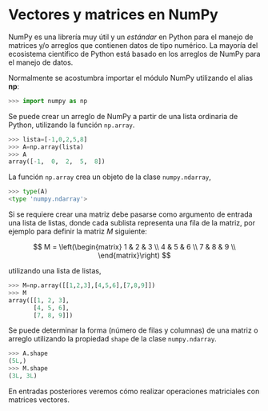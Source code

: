 # Vectores y matrices en NumPy

NumPy es una librería muy útil y un *estándar* en Python para el manejo de matrices y/o arreglos que 
contienen datos de tipo numérico. La mayoría del ecosistema científico de Python está basado en 
los arreglos de NumPy para el manejo de datos.

Normalmente se acostumbra importar el módulo NumPy utilizando el alias **np**:

```python
>>> import numpy as np
```

Se puede crear un arreglo de NumPy a partir de una lista ordinaria de Python, utilizando la 
función `np.array`.

```python
>>> lista=[-1,0,2,5,8]
>>> A=np.array(lista)
>>> A
array([-1,  0,  2,  5,  8])
```

La función `np.array` crea un objeto de la clase `numpy.ndarray`,

```python
>>> type(A)
<type 'numpy.ndarray'>
```

Si se requiere crear una matriz debe pasarse como argumento de entrada una lista de listas, donde 
cada sublista representa una fila de la matriz, por ejemplo para definir la matriz $M$ siguiente:

$$
M = \left(\begin{matrix}
1 & 2 & 3 \\
4 & 5 & 6 \\
7 & 8 & 9 \\
\end{matrix}\right)
$$

utilizando una lista de listas,

```python
>>> M=np.array([[1,2,3],[4,5,6],[7,8,9]])
>>> M
array([[1, 2, 3],
       [4, 5, 6],
       [7, 8, 9]])
```

Se puede determinar la forma (número de filas y columnas) de una matriz o arreglo utilizando la 
propiedad `shape` de la clase `numpy.ndarray`.

```python
>>> A.shape
(5L,)
>>> M.shape
(3L, 3L)
```

En entradas posteriores veremos cómo realizar operaciones matriciales con matrices vectores.
